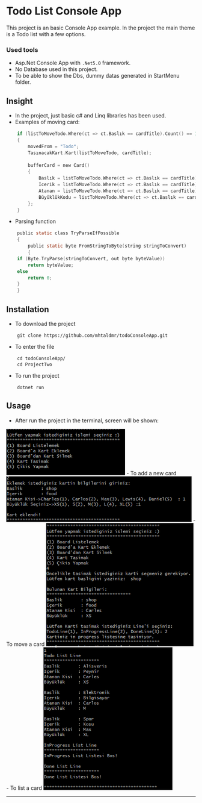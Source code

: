 # Todo List Console App

This project is an basic Console App example.
In the project the main theme is a Todo list with a few options.

### Used tools
- Asp.Net Console App with `.Net5.0` framework.
- No Database used in this project.
- To be able to show the Dbs, dummy datas generated in StartMenu folder.

## Insight
- In the project, just basic c# and Linq libraries has been used.
-  Examples of moving card:
```c
	if (listToMoveTodo.Where(ct => ct.Baslık == cardTitle).Count() == 1)
	{
		movedFrom = "Todo";
		TasınacakKart.Kart(listToMoveTodo, cardTitle);

		bufferCard = new Card()
		{
			Baslık = listToMoveTodo.Where(ct => ct.Baslık == cardTitle).FirstOrDefault().Baslık,
			Icerik = listToMoveTodo.Where(ct => ct.Baslık == cardTitle).FirstOrDefault().Icerik,
			Atanan = listToMoveTodo.Where(ct => ct.Baslık == cardTitle).FirstOrDefault().Atanan,
			BüyüklükKodu = listToMoveTodo.Where(ct => ct.Baslık == cardTitle).FirstOrDefault().BüyüklükKodu
		};
	}
```
- Parsing function
```c
    public static class TryParseIfPossible
    {
        public static byte FromStringToByte(string stringToConvert)
        {
	if (Byte.TryParse(stringToConvert, out byte byteValue))
		return byteValue;
	else
		return 0;
	}
    }
```

## Installation
- To download the project
````
	git clone https://github.com/mhtaldmr/todoConsoleApp.git
````
- To enter the file
````
	cd todoConsoleApp/
	cd ProjectTwo
````
- To run the project
````
	dotnet run
````

## Usage
- After run the project in the terminal, screen will be shown:
<img src="https://github.com/mhtaldmr/todoConsoleApp/blob/main/src/menu.PNG" alt="menu" />
- To add a new card
<img src="https://github.com/mhtaldmr/todoConsoleApp/blob/main/src/adding.PNG" alt="menu" />
- To move a card
<img src="https://github.com/mhtaldmr/todoConsoleApp/blob/main/src/moving.PNG" alt="menu" />
- To list a card
<img src="https://github.com/mhtaldmr/todoConsoleApp/blob/main/src/listing.PNG" alt="menu" />


---

